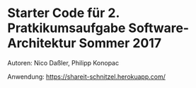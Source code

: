 # Starter Code für 2. Pratkikumsaufgabe Software-Architektur Sommer 2017 

Autoren: Nico Daßler, Philipp Konopac

Anwendung: https://shareit-schnitzel.herokuapp.com/
